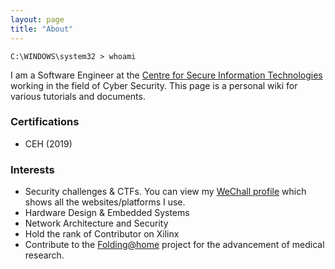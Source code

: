 ```yaml
---
layout: page
title: "About"
---
```


```windows
C:\WINDOWS\system32 > whoami
```

I am a Software Engineer at the [Centre for Secure Information Technologies](https://www.qub.ac.uk/ecit/CSIT/) working in the field of Cyber Security. This page is a personal wiki for various tutorials and documents.  


### Certifications
- CEH (2019) 

### Interests
- Security challenges & CTFs. You can view my [WeChall profile](https://www.wechall.net/profile/un5h4d0w) which shows all the websites/platforms I use. 
- Hardware Design & Embedded Systems
- Network Architecture and Security
- Hold the rank of Contributor on Xilinx
- Contribute to the <a href="https://stats.foldingathome.org/donor/73291172" target="_blank">Folding@home</a> project for the advancement of medical research.